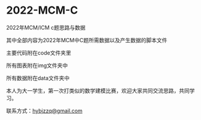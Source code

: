 # 2022-MCM-C

2022年MCM/ICM c题思路与数据

其中全部内容为2022年MCM中C题所需数据以及产生数据的脚本文件

主要代码附在code文件夹里

所有图表附在img文件夹中

所有数据附在data文件夹中

本人为大一学生，第一次打类似的数学建模比赛，欢迎大家共同交流思路，共同学习。

联系方式：hybjzzq@gmail.com

